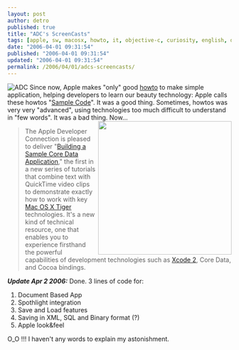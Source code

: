 ```yaml
---
layout: post
author: detro
published: true
title: "ADC's ScreenCasts"
tags: [apple, sw, macosx, howto, it, objective-c, curiosity, english, devtools]
date: "2006-04-01 09:31:54"
published: "2006-04-01 09:31:54"
updated: "2006-04-01 09:31:54"
permalink: /2006/04/01/adcs-screencasts/
---
```


<img src="http://developer.apple.com/images/developer_logo.gif" alt="ADC" />
Since now, Apple makes "only" good <a href="http://developer.apple.com/samplecode/">howto</a> to make simple application, helping developers to learn our beauty technology: Apple calls these howtos "<a href="http://developer.apple.com/samplecode/">Sample Code</a>". It was a good thing.
Sometimes, howtos was very very "advanced", using technologies too much difficult to understand in "few words". It was a bad thing.

<!--more-->
<img src="http://developer.apple.com/adcnews/images/lead459.jpg" align="right" width="300"/>
Now...
<blockquote>The Apple Developer Connection is pleased to deliver "<a href="http://developer.apple.com/cocoa/coredatatutorial/index.html">Building a Sample Core Data Application</a>," the first in a new series of tutorials that combine text with QuickTime video clips to demonstrate exactly how to work with key <a href="http://www.apple.com/macosx/">Mac OS X Tiger</a> technologies. It's a new kind of technical resource, one that enables you to experience firsthand the powerful capabilities of development technologies such as <a href="http://developer.apple.com/tools/">Xcode 2</a>, Core Data, and Cocoa bindings.</blockquote>

<em><strong>Update Apr 2 2006:</strong></em> Done. 3 lines of code for:
<ol>
<li>Document Based App</li>
<li>Spothlight integration</li>
<li>Save and Load features</li>
<li>Saving in XML, SQL and Binary format (?)</li>
<li>Apple look&amp;feel</li>
</ol>
O_O !!!
I haven't any words to explain my astonishment.



